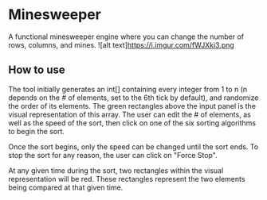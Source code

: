 # Minesweeper
A functional minesweeper engine where you can change the number of rows, columns, and mines.
![alt text]https://i.imgur.com/fWJXki3.png

## How to use
The tool initially generates an int[] containing every integer from 1 to n (n depends on the # of elements, set to the 6th tick by default), and randomize the order of its elements. The green rectangles above the input panel is the visual representation of this array. The user can edit the # of elements, as well as the speed of the sort, then click on one of the six sorting algorithms to begin the sort. 

Once the sort begins, only the speed can be changed until the sort ends. To stop the sort for any reason, the user can click on "Force Stop". 

At any given time during the sort, two rectangles within the visual representation will be red. These rectangles represent the two elements being compared at that given time.
